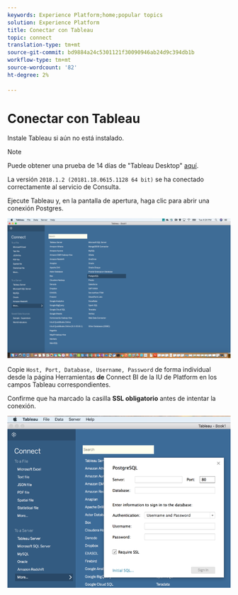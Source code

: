 ```yaml
---
keywords: Experience Platform;home;popular topics
solution: Experience Platform
title: Conectar con Tableau
topic: connect
translation-type: tm+mt
source-git-commit: bd9884a24c5301121f30090946ab24d9c394db1b
workflow-type: tm+mt
source-wordcount: '82'
ht-degree: 2%

---
```



# Conectar con Tableau

Instale Tableau si aún no está instalado.

>[!NOTE]
>
>Puede obtener una prueba de 14 días de &quot;Tableau Desktop&quot; [aquí](https://www.tableau.com/products/desktop/download).
>    
> La versión `2018.1.2 (20181.18.0615.1128 64 bit)` se ha conectado correctamente al servicio de Consulta.

Ejecute Tableau y, en la pantalla de apertura, haga clic para abrir una conexión Postgres.

![Imagen](../images/clients/tableau/open-connection.png)

Copie `Host, Port, Database, Username, Password` de forma individual desde la página Herramientas **de** Connect BI de la IU de Platform en los campos Tableau correspondientes.

Confirme que ha marcado la casilla **SSL obligatorio** antes de intentar la conexión.

![Imagen](../images/clients/tableau/ssl-required.png)